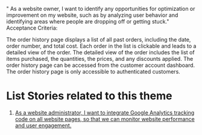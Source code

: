 " As a website owner, I want to identify any opportunities for optimization or improvement on my website, such as by analyzing user behavior and identifying areas where people are dropping off or getting stuck."
Acceptance Criteria:

The order history page displays a list of all past orders, including the date, order number, and total cost.
Each order in the list is clickable and leads to a detailed view of the order.
The detailed view of the order includes the list of items purchased, the quantities, the prices, and any discounts applied.
The order history page can be accessed from the customer account dashboard.
The order history page is only accessible to authenticated customers.


# List Stories related to this theme
1. [As a website administrator, I want to integrate Google Analytics tracking code on all website pages, so that we can monitor website performance and user engagement.](https://github.com/amm33/mywebclass-agile-docs/blob/f33f8c607287438fd60e93a620532d656ed4e3c1/documentation/templates/theme/initiatives/epics/stories/story8.md)
